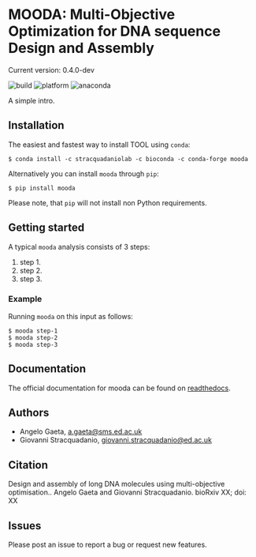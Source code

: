 # MOODA: Multi-Objective Optimization for DNA sequence Design and Assembly

Current version: 0.4.0-dev

![build](https://circleci.com/gh/stracquadaniolab/baghera/tree/master.svg?style=svg)
![platform](https://anaconda.org/stracquadaniolab/baghera/badges/platforms.svg)
![anaconda](https://anaconda.org/stracquadaniolab/baghera/badges/version.svg)

A simple intro.

## Installation

The easiest and fastest way to install TOOL using `conda`:

    $ conda install -c stracquadaniolab -c bioconda -c conda-forge mooda

Alternatively you can install `mooda` through `pip`:

    $ pip install mooda

Please note, that `pip` will not install non Python requirements.

## Getting started

A typical `mooda` analysis consists of 3 steps:

1. step 1.
2. step 2.
3. step 3.

### Example

Running `mooda` on this input as follows:

    $ mooda step-1
    $ mooda step-2
    $ mooda step-3


## Documentation
The official documentation for mooda can be found on [readthedocs](https://mooda.readthedocs.io/).

## Authors

- Angelo Gaeta, a.gaeta@sms.ed.ac.uk
- Giovanni Stracquadanio, giovanni.stracquadanio@ed.ac.uk

## Citation

Design and assembly of long DNA molecules using multi-objective optimisation..
Angelo Gaeta and  Giovanni Stracquadanio.
bioRxiv XX; doi: XX

## Issues

Please post an issue to report a bug or request new features.
